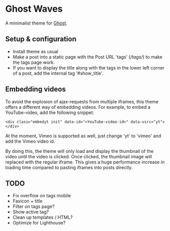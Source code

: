 # Ghost Waves
A minimalist theme for [Ghost](http://github.com/tryghost/ghost/).

## Setup & configuration

* Install theme as usual
* Make a post into a static page with the Post URL 'tags' (*<your-blog-url>/tags/*) to make the tags page work.
* If you want to display the title along with the tags in the lower left corner of a post, add the internal tag '#show_title'.

## Embedding videos
To avoid the explosion of ajax-requests from multiple iframes, this theme offers a different way of embedding videos. For example, to embed a YouTube-video, add the following snippet:

~~~~
<div class="embedyt init" data-id="<YouTube-video-id>" data-vsrc="yt"></div>
~~~~

At the moment, Vimeo is supported as well, just change 'yt' to 'vimeo' and add the Vimeo video id.

By doing this, the theme will only load and display the thumbnail of the video until the video is clicked. Once clicked, the thumbnail image will replaced with the regular iframe. This gives a huge performance increase in loading time compared to pasting iframes into posts directly.

## TODO
- Fix overflow on tags mobile
- Favicon + title
- Filter on tags page?
- Show active tag?
- Clean up templates / HTML?
- Optimize for Lighthouse?